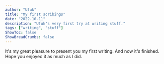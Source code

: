 ```yaml
---
author: "Ufuk"
title: "My first scribings"
date: "2022-10-11"
description: "Ufuk's very first try at writing stuff."
tags: ["writing", "stuff"]
ShowToc: false
ShowBreadCrumbs: false
---
```


It's my great pleasure to present you my first writing. And now it's finished. Hope you enjoyed it as much as I did.